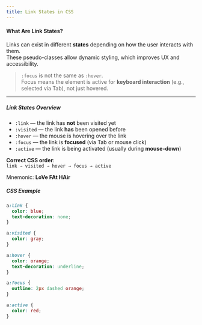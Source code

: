 ```yaml
---
title: Link States in CSS
---
```


#### What Are Link States?

Links can exist in different **states** depending on how the user interacts with them.  
These pseudo-classes allow dynamic styling, which improves UX and accessibility.

> `:focus` is not the same as `:hover`.  
> Focus means the element is active for **keyboard interaction** (e.g., selected via Tab), not just hovered.

---

##### Link States Overview

- `:link` — the link has **not** been visited yet  
- `:visited` — the link **has** been opened before  
- `:hover` — the mouse is hovering over the link  
- `:focus` — the link is **focused** (via Tab or mouse click)  
- `:active` — the link is being activated (usually during **mouse-down**)

**Correct CSS order**:  
`link → visited → hover → focus → active`

Mnemonic: **LoVe FAt HAir**


##### CSS Example

```css
a:link {
  color: blue;
  text-decoration: none;
}

a:visited {
  color: gray;
}

a:hover {
  color: orange;
  text-decoration: underline;
}

a:focus {
  outline: 2px dashed orange;
}

a:active {
  color: red;
}
```
